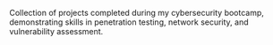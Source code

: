 Collection of projects completed during my cybersecurity bootcamp, demonstrating skills in penetration testing, network security, and vulnerability assessment.
